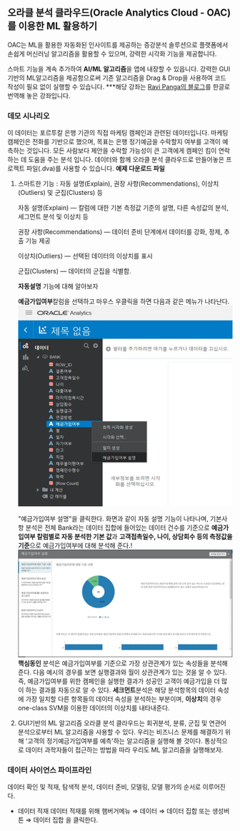 ## 오라클 분석 클라우드(Oracle Analytics Cloud - OAC)를 이용한 ML 활용하기 

OAC는 ML을 활용한 자동화된 인사이트를 제공하는 증강분석 솔루션으로 플랫폼에서 손쉽게 머신러닝 알고리즘을 활용할 수 있으며, 강력한 시각화 기능을 제공합니다.

 스마트 기능을 계속 추가하여 **AI/ML 알고리즘**을 앱에 내장할 수 있읍니다.
강력한 GUI기반의 ML알고리즘을 제공함으로써 기존 알고리즘을 Drag & Drop을 사용하여 코드 작성이 필요 없이 실행할 수 있습니다.
***해당 강좌는 [Ravi Panga의 블로그](https://medium.com/@prvtej/end-to-end-machine-learning-workflow-on-oracle-analytics-cloud-oac-1045a6296637)를 한글로 번역해 놓은 강좌입니다.

### 데모 시나리오 
이 데이터는 포르투칼 은행 기관의 직접 마케팅 캠페인과 관련된 데이터입니다.
마케팅 캠페인은 전화를 기반으로 했으며, 목표는 은행 정기예금을 수락할지 여부를 고객이 예측하는 것입니다.
모든 사람보다 제안을 수락할 가능성이 큰 고객에게 캠페인 킴이 연락하는 데 도움을 주는 분석 입니다.
데이터와 함께 오라클 분석 클라우드로 만들어놓은 프로젝트 파일(.dva)를 사용할 수 있습니다.
**예제 다운로드 파일**

 1. 스마트한 기능 : 자동 설명(Explain), 권장 사항(Recommendations), 이상치(Outliers) 및 군집(Clusters) 등
	 
	 자동 설명(Explain) — 칼럼에 대한 기본 측정값 기준의 설명, 다른 속성값의 분석, 세그먼트 분석 및 이상치 등
	 
	 권장 사항(Recommendations) — 데이터 준비 단계에서 데이터를 강화, 정제, 추출 기능 제공
	 
	 이상치(Outliers) — 선택된 데이터의 이상치를 표시
	 
	 군집(Clusters) — 데이터의 군집을 식별함.
	 
	 **자동설명** 기능에 대해 알아보자
	 
	 **예금가입여부**칼럼을 선택하고 마우스 우클릭을 하면 다음과 같은 메뉴가 나타난다. 
	  <img src=https://github.com/mlsohee/oml4sohee/raw/master/OracleAnalyticsCloud/MachineLearning/img/explain_1.JPG width=500px height=450px>
	  
	   "예금가입여부 설명"을 클릭한다.
	   화면과 같이 자동 설명 기능이 나타나며, 기본사항 분석은 전체 Bank라는 데이터 집합에 들어있는 데이터 건수를 기준으로 **예금가입여부 칼럼별로 자동 분석한 기본 값**과 **고객접촉일수, 나이, 상담회수 등의 측정값을 기준**으로 예금가입여부에 대해 분석해 준다.!
	   ![Explain](https://github.com/mlsohee/oml4sohee/raw/master/OracleAnalyticsCloud/MachineLearning/img/explain_y.JPG)
	   **핵심동인** 분석은 예금가입여부를 기준으로 가장 상관관계가 있는 속성들을 분석해 준다.
	   다음 예시의 경우를 보면 실행결과와 월이 상관관계가 있는 것을 알 수 있다. 즉, 예금가입여부를 위한 캠페인을 실행한 결과가 성공인 고객이 예금가입을 더 많이 하는 결과를 자동으로 알 수 있다.
	   **세크먼트**분석은 해당 분석항목의 데이터 속성에 가장 일치할 다른 항목들의 데이터 속성을 분석하는 부분이며, **이상치**의 경우 one-class SVM을 이용한 데이터의 이상치를 내타내준다.

 2. GUI기반의 ML 알고리즘
오라클 분석 클라우드는 회귀분석, 분류, 군집 및 연관어 분석으로부터 ML 알고리즘을 사용할 수 있다. 우리는 비즈니스 문제를 해결하기 위해 '고객의 정기예금가입여부를 예측'하는 알고리즘을 실행해 볼 것이다.
통상적으로 데이터 과학자들이 접근하는 방법을 따라 우리도 ML 알고리즘을 실행해보자.

### 데이터 사이언스 파이프라인
데이터 확인 및 적재, 탐색적 분석, 데이터 준비, 모델링, 모델 평가의 순서로 이루어진다. 

 - 데이터 적재
데이터 적재를 위해 햄버거메뉴 ⇒ 데이터 ⇒ 데이터 집합 
또는 생성버튼 ⇒ 데이터 집합 을 클릭한다.


<!--stackedit_data:
eyJoaXN0b3J5IjpbLTE1OTExMDUwNDUsNDY1ODEyMTgsLTIwNT
MzMTgyMTYsNjY5OTI0NzQzXX0=
-->